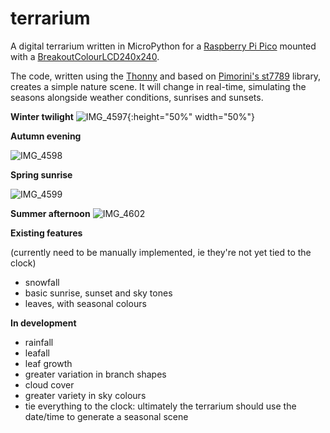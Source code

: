 # terrarium

A digital terrarium written in MicroPython for a [Raspberry Pi Pico](https://shop.pimoroni.com/products/raspberry-pi-pico?variant=32402092294227) mounted with a [BreakoutColourLCD240x240](https://shop.pimoroni.com/products/1-3-spi-colour-lcd-240x240-breakout?variant=30250963632211&currency=GBP&utm_source=google&utm_medium=cpc&utm_campaign=google+shopping?utm_source=google&utm_medium=surfaces&utm_campaign=shopping&gclid=Cj0KCQjwwNWKBhDAARIsAJ8HkhfexBZbHZXHZKI0WixTnGqXf9Q40DyJy6te9mpHibEGymhLaVfnP_4aAhWKEALw_wcB). 

The code, written using the [Thonny](https://thonny.org) and based on [Pimorini's st7789](https://github.com/pimoroni/st7789-python) library, creates a simple nature scene. It will change in real-time, simulating the seasons alongside weather conditions, sunrises and sunsets.    


**Winter twilight**
![IMG_4597](https://user-images.githubusercontent.com/69108995/135408635-b0870e8d-d6d7-4be5-ac22-bb6ef2ade370.jpeg){:height="50%" width="50%"}



**Autumn evening**

![IMG_4598](https://user-images.githubusercontent.com/69108995/135408766-d3b60a5a-24d2-40de-a204-3079e85ff36f.jpeg)

**Spring sunrise**

![IMG_4599](https://user-images.githubusercontent.com/69108995/135408868-5e8680a5-8384-4ff7-91df-ea11f6ac4f6f.jpeg)

**Summer afternoon**
![IMG_4602](https://user-images.githubusercontent.com/69108995/135408938-6abc6198-10a6-4396-8501-8a16f4795e73.jpeg)


**Existing features**

(currently need to be manually implemented, ie they're not yet tied to the clock)

- snowfall
- basic sunrise, sunset and sky tones
- leaves, with seasonal colours

**In development**
- rainfall
- leafall
- leaf growth
- greater variation in branch shapes
- cloud cover
- greater variety in sky colours
- tie everything to the clock: ultimately the terrarium should use the date/time to generate a seasonal scene

